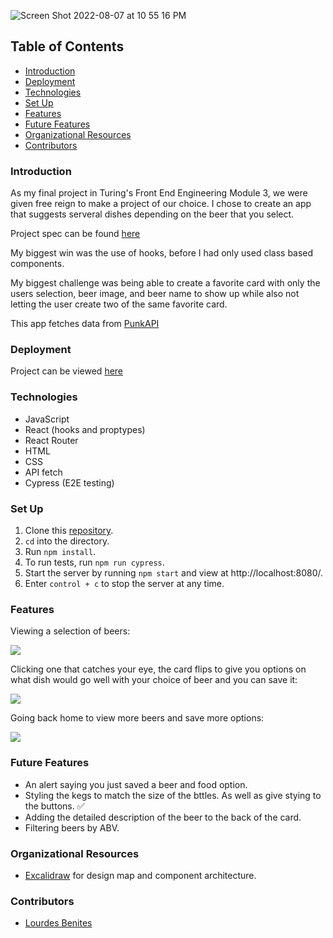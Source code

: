 ![Screen Shot 2022-08-07 at 10 55 16 PM](https://user-images.githubusercontent.com/91972449/183348954-c0fc9f5b-998f-46f2-bd52-7cba0d5a11ff.png)

## Table of Contents
- [Introduction](#introduction)
- [Deployment](#deployment)
- [Technologies](#technologies)
- [Set Up](#set-up)
- [Features](#features)
- [Future Features](#future-features)
- [Organizational Resources](#organizational-resources)
- [Contributors](#contributors)

### Introduction
As my final project in Turing's Front End Engineering Module 3, we were given free reign to make a project of our choice. I chose to create an app that suggests serveral dishes depending on the beer that you select. 

Project spec can be found [here](https://frontend.turing.edu/projects/module-3/showcase.html)

My biggest win was the use of hooks, before I had only used class based components.

My biggest challenge was being able to create a favorite card with only the users selection, beer image, and beer name to show up while also not letting the user create two of the same favorite card. 

This app fetches data from [PunkAPI](https://api.punkapi.com/v2/)

### Deployment
Project can be viewed [here](https://brew-match.herokuapp.com/)

### Technologies
- JavaScript
- React (hooks and proptypes)
- React Router
- HTML
- CSS
- API fetch
- Cypress (E2E testing)

### Set Up
1. Clone this [repository](https://github.com/lourdesbnts/brew-match).
2. `cd` into the directory.
3. Run `npm install`.
4. To run tests, run `npm run cypress`.
5. Start the server by running `npm start` and view at http://localhost:8080/.
6. Enter `control + c` to stop the server at any time.

### Features
Viewing a selection of beers:

![](https://media.giphy.com/media/plGiuD3ZTNkvRk8Zeu/giphy.gif)

Clicking one that catches your eye, the card flips to give you options on what dish would go well with your choice of beer and you can save it:

![](https://media.giphy.com/media/EjjWVPSxiVB0gnqxcU/giphy.gif)

Going back home to view more beers and save more options:

![](https://media.giphy.com/media/MB0aWURs9reox31fNp/giphy.gif)



### Future Features
- An alert saying you just saved a beer and food option.
- Styling the kegs to match the size of the bttles. As well as give stying to the buttons. ✅
- Adding the detailed description of the beer to the back of the card. 
- Filtering beers by ABV.

### Organizational Resources
- [Excalidraw](https://excalidraw.com/) for design map and component architecture.

### Contributors
- [Lourdes Benites](https://www.linkedin.com/in/lourdesbenites/)



